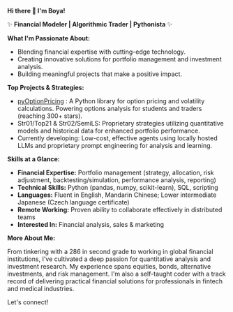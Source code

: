 **Hi there 👋 I'm Boya!**

✨ **Financial Modeler | Algorithmic Trader | Pythonista** ✨

**What I'm Passionate About:**
*   Blending financial expertise with cutting-edge technology.
*   Creating innovative solutions for portfolio management and investment analysis.
*   Building meaningful projects that make a positive impact.

**Top Projects & Strategies:**
*   [pyOptionPricing](https://github.com/boyac/pyOptionPricing) : A Python library for option pricing and volatility calculations. Powering options analysis for students and traders (reaching 300+ stars).
*   Str01/Top21 & Str02/SemiLS: Proprietary strategies utilizing quantitative models and historical data for enhanced portfolio performance.
*   Currently developing: Low-cost, effective agents using locally hosted LLMs and proprietary prompt engineering for analysis and learning.
  
**Skills at a Glance:**
*   **Financial Expertise:** Portfolio management (strategy, allocation, risk adjustment, backtesting/simulation, performance analysis, reporting)
*   **Technical Skills:** Python (pandas, numpy, scikit-learn), SQL, scripting
*   **Languages:** Fluent in English, Mandarin Chinese; Lower intermediate Japanese (Czech language certificate)
*   **Remote Working:** Proven ability to collaborate effectively in distributed teams
*   **Interested In:** Financial analysis, sales & marketing

**More About Me:**

From tinkering with a 286 in second grade to working in global financial institutions, I've cultivated a deep passion for quantitative analysis and investment research. 
My experience spans equities, bonds, alternative investments, and risk management. 
I'm also a self-taught coder with a track record of delivering practical financial solutions for professionals in fintech and medical industries.

Let's connect!
